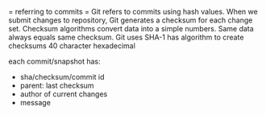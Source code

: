 = referring to commits =
Git refers to commits using hash values. When we submit changes to repository, Git generates a checksum for each change set. Checksum algorithms convert data into a simple numbers. Same data always equals same checksum.
Git uses SHA-1 has algorithm to create checksums
40 character hexadecimal

each commit/snapshot has:
* sha/checksum/commit id
* parent: last checksum
* author of current changes
* message
